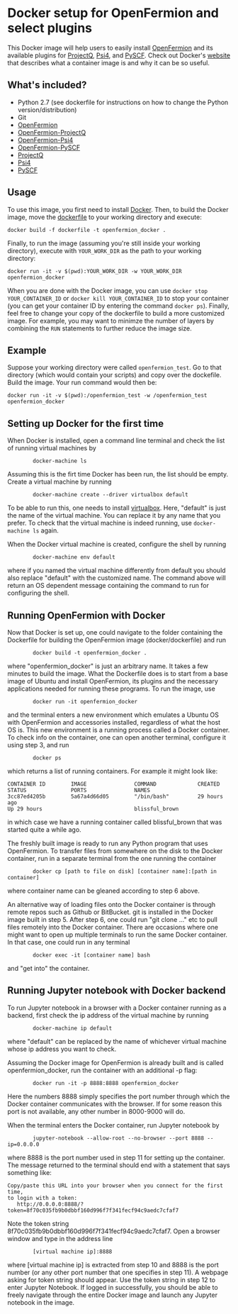 # Docker setup for OpenFermion and select plugins

This Docker image will help users to easily install [OpenFermion](https://github.com/quantumlib/OpenFermion) and its available plugins for [ProjectQ](https://github.com/ProjectQ-Framework/ProjectQ), [Psi4](https://github.com/quantumlib/OpenFermion-Psi4), and [PySCF](https://github.com/quantumlib/OpenFermion-PySCF). Check out Docker's [website](https://www.docker.com/what-container) that describes what a container image is and why it can be so useful.


## What's included?

- Python 2.7 (see dockerfile for instructions on how to change the Python version/distribution)
- Git
- [OpenFermion](https://github.com/quantumlib/OpenFermion)
- [OpenFermion-ProjectQ](https://github.com/quantumlib/OpenFermion-ProjectQ)
- [OpenFermion-Psi4](https://github.com/quantumlib/OpenFermion-Psi4)
- [OpenFermion-PySCF](https://github.com/quantumlib/OpenFermion-PySCF)
- [ProjectQ](https://projectq.ch)
- [Psi4](http://www.psicode.org)
- [PySCF](https://github.com/sunqm/pyscf)


## Usage

To use this image, you first need to install [Docker](https://www.docker.com/).
Then, to build the Docker image, move the
[dockerfile](https://github.com/quantumlib/OpenFermion/blob/master/docker/dockerfile)
to your working directory and execute:

```
docker build -f dockerfile -t openfermion_docker .
```

Finally, to run the image (assuming you're still inside your working directory), execute with `YOUR_WORK_DIR` as the path to your working directory:

```
docker run -it -v $(pwd):YOUR_WORK_DIR -w YOUR_WORK_DIR openfermion_docker
```

When you are done with the Docker image, you can use `docker stop
YOUR_CONTAINER_ID` or `docker kill YOUR_CONTAINER_ID` to stop your container
(you can get your container ID by entering the command `docker ps`). Finally,
feel free to change your copy of the dockerfile to build a more customized
image. For example, you may want to minimze the number of layers by combining the `RUN` statements to further reduce the image size.


## Example

Suppose your working directory were called `openfermion_test`. Go to that
directory (which would contain your scripts) and copy over the dockefile. Build the image. Your run command would then be:

```
docker run -it -v $(pwd):/openfermion_test -w /openfermion_test openfermion_docker
```


## Setting up Docker for the first time


When Docker is installed, open a command line terminal and check the list of
running virtual machines by

```
        docker-machine ls
```

Assuming this is the firt time Docker has been run, the list should be empty.
Create a virtual machine by running

```
        docker-machine create --driver virtualbox default
```

To be able to run this, one needs to install
[virtualbox](https://www.virtualbox.org/wiki/Downloads).
Here, "default" is just the name of the virtual machine. You can replace it by
any name that you prefer. To check that the virtual machine is indeed running,
use `docker-machine ls` again.

When the Docker virtual machine is created, configure the shell by running

```
        docker-machine env default
```

where if you named the virtual machine differently from default you should also
replace "default" with the customized name. The command above will return an OS
dependent message containing the command to run for configuring the shell.


## Running OpenFermion with Docker

Now that Docker is set up, one could navigate to the folder containing the
Dockerfile for building the OpenFermion image (docker/dockerfile) and run

```
        docker build -t openfermion_docker .
```

where "openfermion_docker" is just an arbitrary name.
It takes a few minutes to build the image. What the Dockerfile does is to
start from a base image of Ubuntu and install OpenFermion, its plugins and the
necessary applications needed for running these programs. To run the image, use

```
        docker run -it openfermion_docker
```

and the terminal enters a new environment which emulates a Ubuntu OS with
OpenFermion and accessories installed, regardless of what the host OS is. This
new environment is a running process called a Docker container. To check info
on the container, one can open another terminal, configure it using step 3, and
run

```
        docker ps
```

which returns a list of running containers. For example it might look like:

```
CONTAINER ID        IMAGE               COMMAND             CREATED
STATUS              PORTS               NAMES
3cc87ed4205b        5a67a4d66d05        "/bin/bash"         29 hours ago
Up 29 hours                             blissful_brown
```

in which case we have a running container called blissful_brown that was
started quite a while ago.

The freshly built image is ready to run any Python program that uses
OpenFermion. To transfer files from somewhere on the disk to the Docker
container, run in a separate terminal from the one running the container

```
        docker cp [path to file on disk] [container name]:[path in container]
```

where container name can be gleaned according to step 6 above.

An alternative way of loading files onto the Docker container is through
remote repos such as Github or BitBucket. git is installed in the Docker image
built in step 5. After step 6, one could run "git clone ..." etc to pull files
remotely into the Docker container. There are occasions where one might want to open up multiple terminals to
run the same Docker container. In that case, one could run in any terminal

```
        docker exec -it [container name] bash
```

and "get into" the container.

## Running Jupyter notebook with Docker backend

To run Jupyter notebook in a browser with a Docker container running as a
backend, first check the ip address of the virtual machine by running

```
        docker-machine ip default
```

where "default" can be replaced by the name of whichever virtual machine whose
ip address you want to check.

Assuming the Docker image for OpenFermion is already built and is called openfermion_docker,
run the container with an additional -p flag:


```
        docker run -it -p 8888:8888 openfermion_docker
```

Here the numbers 8888 simply specifies the port number through which the Docker
container communicates with the browser. If for some reason this port is not
available, any other number in 8000-9000 will do.

When the terminal enters the Docker container, run Jupyter notebook by

```
        jupyter-notebook --allow-root --no-browser --port 8888 --ip=0.0.0.0
```

where 8888 is the port number used in step 11 for setting up the container.
The message returned to the terminal should end with a statement that says something like:
```
Copy/paste this URL into your browser when you connect for the first time,
to login with a token:
   http://0.0.0.0:8888/?token=8f70c035fb9b0dbbf160d996f7f341fecf94c9aedc7cfaf7
```

Note the token string 8f70c035fb9b0dbbf160d996f7f341fecf94c9aedc7cfaf7.
Open a browser window and type in the address line

```
        [virtual machine ip]:8888
```

where [virtual machine ip] is extracted from step 10 and 8888 is the port
number (or any other port number that one specifies in step 11). A webpage
asking for token string should appear. Use the token string in step 12 to
enter Jupyter Notebook. If logged in successfully, you should be able to freely navigate through
the entire Docker image and launch any Jupyter notebook in the image.
